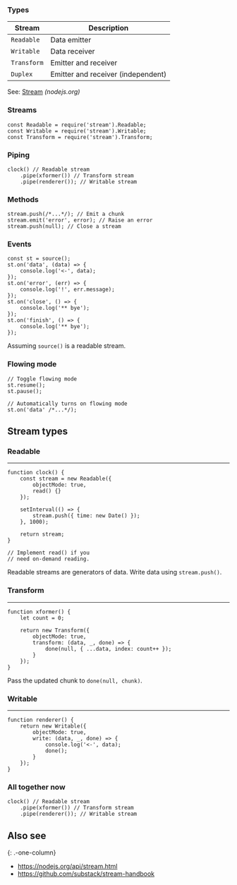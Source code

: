 ### Types

<table><thead><tr class="header"><th>Stream</th><th>Description</th></tr></thead><tbody><tr class="odd"><td><code>Readable</code></td><td>Data emitter</td></tr><tr class="even"><td><code>Writable</code></td><td>Data receiver</td></tr><tr class="odd"><td><code>Transform</code></td><td>Emitter and receiver</td></tr><tr class="even"><td><code>Duplex</code></td><td>Emitter and receiver (independent)</td></tr></tbody></table>

See: [Stream](https://nodejs.org/api/stream.html#stream_stream) *(nodejs.org)*

### Streams

    const Readable = require('stream').Readable;
    const Writable = require('stream').Writable;
    const Transform = require('stream').Transform;

### Piping

    clock() // Readable stream
        .pipe(xformer()) // Transform stream
        .pipe(renderer()); // Writable stream

### Methods

    stream.push(/*...*/); // Emit a chunk
    stream.emit('error', error); // Raise an error
    stream.push(null); // Close a stream

### Events

    const st = source();
    st.on('data', (data) => {
        console.log('<-', data);
    });
    st.on('error', (err) => {
        console.log('!', err.message);
    });
    st.on('close', () => {
        console.log('** bye');
    });
    st.on('finish', () => {
        console.log('** bye');
    });

Assuming `source()` is a readable stream.

### Flowing mode

    // Toggle flowing mode
    st.resume();
    st.pause();

    // Automatically turns on flowing mode
    st.on('data' /*...*/);

Stream types
------------

### Readable

------------------------------------------------------------------------

    function clock() {
        const stream = new Readable({
            objectMode: true,
            read() {}
        });

        setInterval(() => {
            stream.push({ time: new Date() });
        }, 1000);

        return stream;
    }

    // Implement read() if you
    // need on-demand reading.

Readable streams are generators of data. Write data using `stream.push()`.

### Transform

------------------------------------------------------------------------

    function xformer() {
        let count = 0;

        return new Transform({
            objectMode: true,
            transform: (data, _, done) => {
                done(null, { ...data, index: count++ });
            }
        });
    }

Pass the updated chunk to `done(null, chunk)`.

### Writable

------------------------------------------------------------------------

    function renderer() {
        return new Writable({
            objectMode: true,
            write: (data, _, done) => {
                console.log('<-', data);
                done();
            }
        });
    }

### All together now

    clock() // Readable stream
        .pipe(xformer()) // Transform stream
        .pipe(renderer()); // Writable stream

Also see
--------

{: .-one-column}

-   <a href="https://nodejs.org/api/stream.html" class="uri">https://nodejs.org/api/stream.html</a>
-   <a href="https://github.com/substack/stream-handbook" class="uri">https://github.com/substack/stream-handbook</a>
